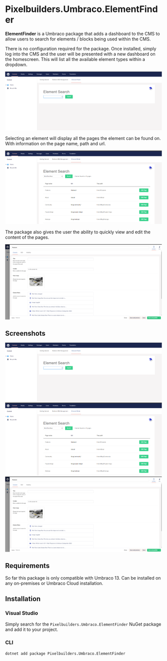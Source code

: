 # Pixelbuilders.Umbraco.ElementFinder

**ElementFinder** is a Umbraco package that adds a dashboard to the CMS to allow users to search for elements / blocks being used within the CMS.

There is no configuration required for the package. Once installed, simply log into the CMS and the user will be presented with a new dashboard on the homescreen. This will list all the available element types within a dropdown. 

[![Screenshot 1](https://raw.githubusercontent.com/pixelbuilders/PixelBuilders.Umbraco.ElementFinder/refs/heads/main/images/image-1.png?token=GHSAT0AAAAAACYYJGZZYCKC2JCIFRDQOXSWZYXNQKQ)](https://raw.githubusercontent.com/pixelbuilders/PixelBuilders.Umbraco.ElementFinder/refs/heads/main/images/image-1.png?token=GHSAT0AAAAAACYYJGZZYCKC2JCIFRDQOXSWZYXNQKQ)

Selecting an element will display all the pages the element can be found on. With information on the page name, path and url. 

[![Screenshot 2](https://raw.githubusercontent.com/pixelbuilders/PixelBuilders.Umbraco.ElementFinder/refs/heads/main/images/image-2.png?token=GHSAT0AAAAAACYYJGZZVKXRTFNQHSV6QY6IZYXNNIQ)](https://raw.githubusercontent.com/pixelbuilders/PixelBuilders.Umbraco.ElementFinder/refs/heads/main/images/image-2.png?token=GHSAT0AAAAAACYYJGZZVKXRTFNQHSV6QY6IZYXNNIQ)

The package also gives the user the ability to quickly view and edit the content of the pages.

[![Screenshot 3](https://raw.githubusercontent.com/pixelbuilders/PixelBuilders.Umbraco.ElementFinder/refs/heads/main/images/image-3.png?token=GHSAT0AAAAAACYYJGZZBXVGBFF44FHNZPZGZYXNN5A)](https://raw.githubusercontent.com/pixelbuilders/PixelBuilders.Umbraco.ElementFinder/refs/heads/main/images/image-3.png?token=GHSAT0AAAAAACYYJGZZBXVGBFF44FHNZPZGZYXNN5A)


## Screenshots
[![Screenshot 1](https://raw.githubusercontent.com/pixelbuilders/PixelBuilders.Umbraco.ElementFinder/refs/heads/main/images/image-1.png?token=GHSAT0AAAAAACYYJGZZYCKC2JCIFRDQOXSWZYXNQKQ)](https://raw.githubusercontent.com/pixelbuilders/PixelBuilders.Umbraco.ElementFinder/refs/heads/main/images/image-1.png?token=GHSAT0AAAAAACYYJGZZYCKC2JCIFRDQOXSWZYXNQKQ) [![Screenshot 2](https://raw.githubusercontent.com/pixelbuilders/PixelBuilders.Umbraco.ElementFinder/refs/heads/main/images/image-2.png?token=GHSAT0AAAAAACYYJGZZVKXRTFNQHSV6QY6IZYXNNIQ)](https://raw.githubusercontent.com/pixelbuilders/PixelBuilders.Umbraco.ElementFinder/refs/heads/main/images/image-2.png?token=GHSAT0AAAAAACYYJGZZVKXRTFNQHSV6QY6IZYXNNIQ) [![Screenshot 3](https://raw.githubusercontent.com/pixelbuilders/PixelBuilders.Umbraco.ElementFinder/refs/heads/main/images/image-3.png?token=GHSAT0AAAAAACYYJGZZBXVGBFF44FHNZPZGZYXNN5A)](https://raw.githubusercontent.com/pixelbuilders/PixelBuilders.Umbraco.ElementFinder/refs/heads/main/images/image-3.png?token=GHSAT0AAAAAACYYJGZZBXVGBFF44FHNZPZGZYXNN5A)


## Requirements
So far this package is only compatible with Umbraco 13. Can be installed on any on-premises or Umbraco Cloud installation.

## Installation

### Visual Studio
Simply search for the `Pixelbuilders.Umbraco.ElementFinder` NuGet package and add it to your project.

### CLI
`dotnet add package Pixelbuilders.Umbraco.ElementFinder`
